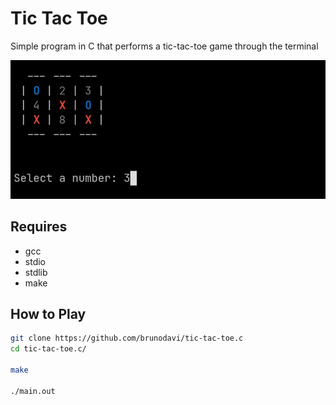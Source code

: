 # Tic Tac Toe

Simple program in C that performs a tic-tac-toe
game through the terminal

![screenshot](images/screenshot.jpg)

## Requires
- gcc
- stdio
- stdlib
- make

## How to Play

```sh
git clone https://github.com/brunodavi/tic-tac-toe.c
cd tic-tac-toe.c/

make

./main.out
```
